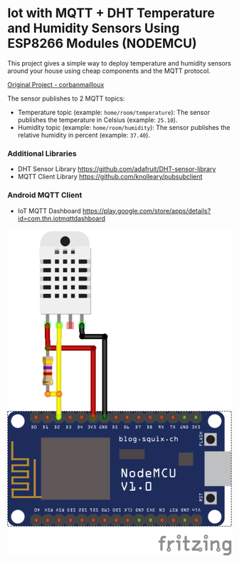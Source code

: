 # Iot with MQTT + DHT Temperature and Humidity Sensors Using ESP8266 Modules (NODEMCU)
This project gives a simple way to deploy temperature and humidity sensors around your house using cheap components and the MQTT protocol.

[Original Project - corbanmailloux](https://github.com/corbanmailloux/esp-mqtt-dht)

The sensor publishes to 2 MQTT topics:
- Temperature topic (example: `home/room/temperature`): The sensor publishes the temperature in Celsius (example: `25.10`).
- Humidity topic (example: `home/room/humidity`): The sensor publishes the relative humidity in percent (example: `37.40`).

### Additional Libraries
- DHT Sensor Library https://github.com/adafruit/DHT-sensor-library
- MQTT Client Library https://github.com/knolleary/pubsubclient

### Android MQTT Client
- IoT MQTT Dashboard https://play.google.com/store/apps/details?id=com.thn.iotmqttdashboard

![alt tag](images/nodemcu-dht.png)
